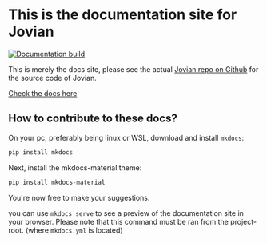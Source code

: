 # This is the documentation site for Jovian

[![Documentation build](https://github.com/florianzwagemaker/jovian-docs/workflows/Documentation%20build/badge.svg?branch=master)](https://florianzwagemaker.github.io/jovian-docs/)

This is merely the docs site, please see the actual [Jovian repo on Github](https://github.com/DennisSchmitz/Jovian) for the source code of Jovian.

[Check the docs here](https://florianzwagemaker.github.io/jovian-docs/)

## How to contribute to these docs?

On your pc, preferably being linux or WSL, download and install `mkdocs`:

```python
pip install mkdocs
```

Next, install the mkdocs-material theme:

```python
pip install mkdocs-material
```

You're now free to make your suggestions.

you can use `mkdocs serve` to see a preview of the documentation site in your browser. Please note that this command must be ran from the project-root. (where `mkdocs.yml` is located)
